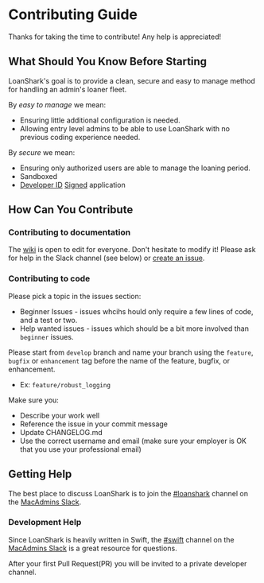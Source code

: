 # Contributing Guide
Thanks for taking the time to contribute! Any help is appreciated!

## What Should You Know Before Starting
LoanShark's goal is to provide a clean, secure and easy to manage method for handling an admin's loaner fleet.

By _easy to manage_ we mean:
- Ensuring little additional configuration is needed.
- Allowing entry level admins to be able to use LoanShark with no previous coding experience needed.

By _secure_ we mean:
- Ensuring only authorized users are able to manage the loaning period.
- Sandboxed
- [Developer ID](https://developer.apple.com/developer-id/) [Signed](https://developer.apple.com/library/content/documentation/Security/Conceptual/CodeSigningGuide/Introduction/Introduction.html) application

## How Can You Contribute

### Contributing to documentation
The [wiki](https://github.com/cybertunnel/LoanShark/wiki) is open to edit for everyone. Don't hesitate to modify it!
Please ask for help in the Slack channel (see below) or [create an issue](https://github.com/cybertunnel/LoanShark/issues/new).

### Contributing to code
Please pick a topic in the issues section:
- Beginner Issues - issues whcihs hould only require a few lines of code, and a test or two.
- Help wanted issues - issues which should be a bit more involved than `beginner` issues.

Please start from `develop` branch and name your branch using the `feature`, `bugfix` or `enhancement` tag before the name of the feature, bugfix, or enhancement.
- Ex: `feature/robust_logging`

Make sure you:
- Describe your work well
- Reference the issue in your commit message
- Update CHANGELOG.md
- Use the correct username and email (make sure your employer is OK that you use your professional email)

## Getting Help
The best place to discuss LoanShark is to join the [#loanshark](https://macadmins.slack.com/messages/CHGFDDKST) channel on the [MacAdmins Slack](https://macadmins.herokuapp.com/).

### Development Help
Since LoanShark is heavily written in Swift, the [#swift](https://macadmins.slack.com/messages/C0688BNEM) channel on the [MacAdmins Slack](https://macadmins.herokuapp.com/) is a great resource for questions.

After your first Pull Request(PR) you will be invited to a private developer channel.
